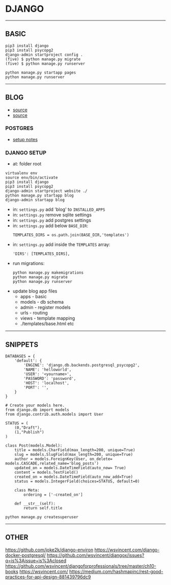# DJANGO 


---
## BASIC

```
pip3 install django
pip3 install psycopg2
django-admin startproject config .
(five) $ python manage.py migrate
(five) $ python manage.py runserver
```

```
python manage.py startapp pages
python manage.py runserver
```

---
## BLOG 

* [source](https://djangocentral.com/building-a-blog-application-with-django/)
* [source](https://www.section.io/engineering-education/django-app-using-postgresql-database/)

### POSTGRES

* [setup notes](./postgresql.md)

### DJANGO SETUP

* at: folder root
```
virtualenv env
source env/bin/activate
pip3 install django
pip3 install psycopg2
django-admin startproject website ./
python manage.py startapp blog
django-admin startapp blog
```

* in: `settings.py` add 'blog' to `INSTALLED_APPS`
* in: `settings.py` remove sqlite settings
* in: `settings.py` add postgres settings
* in: `settings.py` add below `BASE_DIR`:
    ```
    TEMPLATES_DIRS = os.path.join(BASE_DIR,'templates')
    ```
* in: `settings.py` add inside the `TEMPLATES` array:
    ```
    'DIRS': [TEMPLATES_DIRS],
    ```
* run migrations:
    ```
    python manage.py makemigrations 
    python manage.py migrate
    python manage.py runserver
    ```
* update blog app files
    * apps - basic
    * models - db schema
    * admin - register models
    * urls - routing
    * views - template mapping
    * ./templates/base.html etc

---
## SNIPPETS

```
DATABASES = {
    'default': {
        'ENGINE': 'django.db.backends.postgresql_psycopg2',
        'NAME': 'helloworld',
        'USER': '<yourname>',
        'PASSWORD': 'password',
        'HOST': 'localhost',
        'PORT': '',
    }
}
```

```
# Create your models here.
from django.db import models
from django.contrib.auth.models import User

STATUS = (
    (0,"Draft"),
    (1,"Publish")
)

class Post(models.Model):
    title = models.CharField(max_length=200, unique=True)
    slug = models.SlugField(max_length=200, unique=True)
    author = models.ForeignKey(User, on_delete= models.CASCADE,related_name='blog_posts')
    updated_on = models.DateTimeField(auto_now= True)
    content = models.TextField()
    created_on = models.DateTimeField(auto_now_add=True)
    status = models.IntegerField(choices=STATUS, default=0)

    class Meta:
        ordering = ['-created_on']

    def __str__(self):
        return self.title
```

```
python manage.py createsuperuser
```

---
## OTHER

https://github.com/joke2k/django-environ
https://wsvincent.com/django-docker-postgresql/
https://github.com/wsvincent/djangox/issues?q=is%3Aissue+is%3Aclosed
https://github.com/wsvincent/djangoforprofessionals/tree/master/ch10-books
https://wsvincent.com/
https://medium.com/hashmapinc/rest-good-practices-for-api-design-881439796dc9
